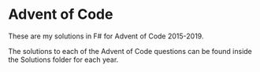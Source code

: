 # Advent of Code

These are my solutions in F# for Advent of Code 2015-2019.

The solutions to each of the Advent of Code questions can be found inside the Solutions folder for each year.